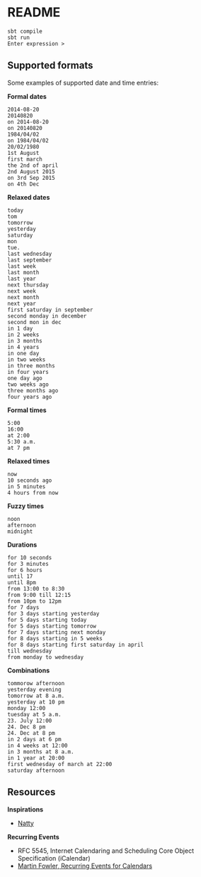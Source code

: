 # README

```
sbt compile
sbt run
Enter expression >
```

## Supported formats

Some examples of supported date and time entries:

**Formal dates**

```
2014-08-20
20140820
on 2014-08-20
on 20140820
1984/04/02
on 1984/04/02
20/02/1980
1st August
first march
the 2nd of april
2nd August 2015
on 3rd Sep 2015
on 4th Dec
```

**Relaxed dates**

```
today
tom
tomorrow
yesterday
saturday
mon
tue.
last wednesday
last september
last week
last month
last year
next thursday
next week
next month
next year
first saturday in september
second monday in december
second mon in dec
in 1 day
in 2 weeks
in 3 months
in 4 years
in one day
in two weeks
in three months
in four years
one day ago
two weeks ago
three months ago
four years ago
```

**Formal times**

```
5:00
16:00
at 2:00
5:30 a.m.
at 7 pm
```

**Relaxed times**

```
now
10 seconds ago
in 5 minutes
4 hours from now
```

**Fuzzy times**

```
noon
afternoon
midnight
```

**Durations**

```
for 10 seconds
for 3 minutes
for 6 hours
until 17
until 8pm
from 13:00 to 8:30
from 9:00 till 12:15
from 10pm to 12pm
for 7 days
for 3 days starting yesterday
for 5 days starting today
for 5 days starting tomorrow
for 7 days starting next monday
for 8 days starting in 5 weeks
for 8 days starting first saturday in april
till wednesday
from monday to wednesday
```

**Combinations**

```
tommorow afternoon
yesterday evening
tomorrow at 8 a.m.
yesterday at 10 pm
monday 12:00
tuesday at 5 a.m.
23. July 12:00
24. Dec 8 pm
24. Dec at 8 pm
in 2 days at 6 pm
in 4 weeks at 12:00
in 3 months at 8 a.m.
in 1 year at 20:00
first wednesday of march at 22:00
saturday afternoon
```

## Resources

**Inspirations**

- [Natty](http://natty.joestelmach.com/)

**Recurring Events**

- RFC 5545, Internet Calendaring and Scheduling Core Object Specification (iCalendar)
- [Martin Fowler, Recurring Events for Calendars ](http://martinfowler.com/apsupp/recurring.pdf)
